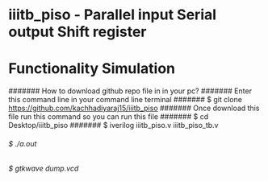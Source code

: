 # iiitb_piso - Parallel input Serial output Shift register
# Functionality Simulation 

####### How to download github repo file in in your pc?
####### Enter this command line in your command line terminal 
####### $ git clone https://github.com/kachhadiyaraj15/iiitb_piso
####### Once download this file run this command so you can run this file
####### $ cd Desktop/iiitb_piso
####### $ iverilog iiitb_piso.v iiitb_piso_tb.v
###### $ ./a.out
###### $ gtkwave dump.vcd
